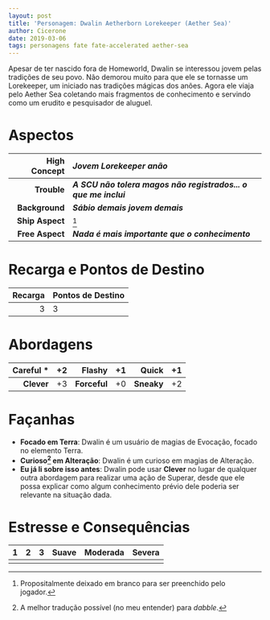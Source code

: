 ```yaml
---
layout: post
title: 'Personagem: Dwalin Aetherborn Lorekeeper (Aether Sea)'
author: Cicerone
date: 2019-03-06
tags: personagens fate fate-accelerated aether-sea
---
```

  
Apesar de ter nascido fora de Homeworld, Dwalin se interessou jovem pelas tradições de seu povo. Não demorou muito para que ele se tornasse um Lorekeeper, um iniciado nas tradições mágicas dos anões. Agora ele viaja pelo Aether Sea coletando mais fragmentos de conhecimento e servindo como um erudito e pesquisador de aluguel.  
  
<!--more-->
  
# Aspectos  
  
| **High Concept** | ***Jovem Lorekeeper anão*** |  
| ---: | :--- |  
| **Trouble** | ***A SCU não tolera magos não registrados... o que me inclui*** |  
| **Background** | ***Sábio demais jovem demais*** |  
| **Ship Aspect** | [^ship-aspect] |  
| **Free Aspect** | ***Nada é mais importante que o conhecimento*** |  
  
# Recarga e Pontos de Destino  
  
| **Recarga** | **Pontos de Destino** |  
| ---: | :--- |  
| 3 | 3 |  
  
# Abordagens  
  
| **Careful** * | +2 | **Flashy**  | +1 | **Quick** | +1 |  
| ---: | :--- | ---: | :--- | ---: | :--- |  
| **Clever** | +3 | **Forceful** | +0 | **Sneaky** | +2 |  
  
# Façanhas  
  
- **Focado em Terra**: Dwalin é um usuário de magias de Evocação, focado no elemento Terra.  
- **Curioso[^curioso] em Alteração**: Dwalin é um curioso em magias de Alteração.  
- **Eu já li sobre isso antes**: Dwalin pode usar **Clever** no lugar de qualquer outra abordagem para realizar uma ação de Superar, desde que ele possa explicar como algum conhecimento prévio dele poderia ser relevante na situação dada.  
  
# Estresse e Consequências  
  
| **1** | **2** | **3** | Suave | Moderada | Severa |  
| :---: | :---: | :---: | :---: | :---: | :---: |  
| | | | | | |  
  
[^ship-aspect]: Propositalmente deixado em branco para ser preenchido pelo jogador.  
[^curioso]: A melhor tradução possível (no meu entender) para _dabble_.  
